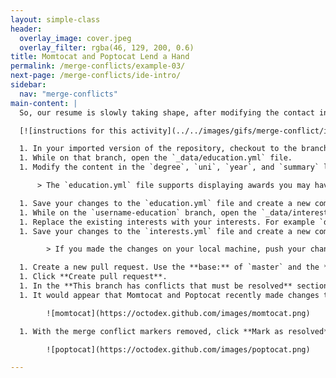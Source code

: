 ```yaml
---
layout: simple-class
header:
  overlay_image: cover.jpeg
  overlay_filter: rgba(46, 129, 200, 0.6)
title: Momtocat and Poptocat Lend a Hand
permalink: /merge-conflicts/example-03/
next-page: /merge-conflicts/ide-intro/
sidebar:
  nav: "merge-conflicts"
main-content: |
  So, our resume is slowly taking shape, after modifying the contact information in the `_config.yml` file, we turned our attention to the `experience.yml` file. To wrap up, we need to finish adding our education and interests to the resume.

  [![instructions for this activity](../../images/gifs/merge-conflict/int-merge.gif)](../../images/gifs/merge-conflict/int-merge.gif)

  1. In your imported version of the repository, checkout to the branch named: `username-education`.
  1. While on that branch, open the `_data/education.yml` file.
  1. Modify the content in the `degree`, `uni`, `year`, and `summary` lines.

      > The `education.yml` file supports displaying awards you may have received, you can add that on a new line between `year:` and `summary:`.

  1. Save your changes to the `education.yml` file and create a new commit.
  1. While on the `username-education` branch, open the `_data/interests.yml` file.
  1. Replace the existing interests with your interests. For example `description: Learning about Git and GitHub` could be one of your interests.
  1. Save your changes to the `interests.yml` file and create a new commit.

        > If you made the changes on your local machine, push your changes back to repository on GitHub.

  1. Create a new pull request. Use the **base:** of `master` and the **compare:** of `username-education`.
  1. Click **Create pull request**.
  1. In the **This branch has conflicts that must be resolved** section of the pull request, you can click the **Resolve conflicts** button to resolve the merge conflict.
  1. It would appear that Momtocat and Poptocat recently made changes to the `master` branch and modified the same files you did, this is what is causing the merge conflicts. Similar to when we had to resolve a merge conflict with Bob's changes, remove Momtocat's contributions from the `education.yml` and Poptocat's contributions from the `interests.yml` files.

        ![momtocat](https://octodex.github.com/images/momtocat.png)

  1. With the merge conflict markers removed, click **Mark as resolved** and merge your pull request.

        ![poptocat](https://octodex.github.com/images/poptocat.png)

---
```

